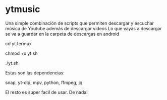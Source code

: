 # ytmusic
Una simple combinación de scripts que permiten descargar y escuchar música de Youtube además de descargar videos
Lo que vayas a descargar se va a guardar en la carpeta de descargas en android

cd yt.termux


chmod +x yt.sh


./yt.sh

Estas son las dependencias:

snap, yt-dlp, mpv, python, ffmpeg, jq

El resto es super facil de usar. De nada!
